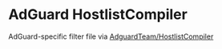 # AdGuard HostlistCompiler
AdGuard-specific filter file via [AdguardTeam/HostlistCompiler](https://github.com/AdguardTeam/HostlistCompiler)  

